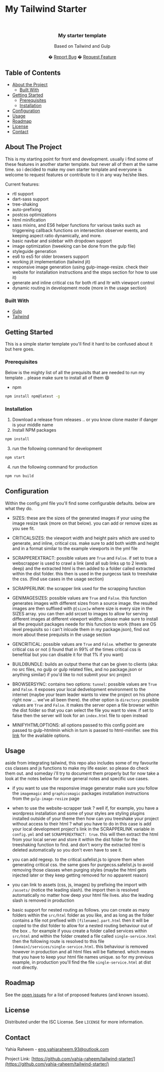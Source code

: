 # My Tailwind Starter

<!-- PROJECT LOGO -->
<br />
<p align="center">
    <h3 align="center">My starter template</h3>
    <p align="center">
        Based on Tailwind and Gulp
        <br />
        <br />
        �
        <a href="https://github.com/yahia-raheem/tailwind-starter/issues">Report Bug</a>
        �
        <a href="https://github.com/yahia-raheem/tailwind-starter/issues">Request Feature</a>
    </p>
</p>

<!-- TABLE OF CONTENTS -->

## Table of Contents

- [About the Project](#about-the-project)
  - [Built With](#built-with)
- [Getting Started](#getting-started)
  - [Prerequisites](#prerequisites)
  - [Installation](#installation)
- [Configuration](#configuration)
- [Usage](#usage)
- [Roadmap](#roadmap)
- [License](#license)
- [Contact](#contact)

<!-- ABOUT THE PROJECT -->

## About The Project

This is my starting point for front end development. usually i find some of these features in another starter template. but never all of them at the same time. so i decided to make my own starter template and everyone is welcome to request features or contribute to it in any way he/she likes.

Current features:

- rtl support
- dart-sass support
- tree-shaking
- auto-prefixing
- postcss optimizations
- html minification
- sass mixins, and ES6 helper functions for various tasks such as triggereing callback functions on intersection observer events, and keeping aspect ratio dynamically, and more.
- basic navbar and sidebar with dropdown support
- image optimization (tweeking can be done from the gulp file)
- styleguide generation
- es6 to es5 for older browsers support
- working jit implementation (tailwind jit)
- responsive image generation (using gulp-image-resize. check their website for installation instructions and the steps section for how to use it)
- generate and inline critical css for both rtl and ltr with viewport control
- dynamic routing in development mode (more in the usage section)

### Built With

- [Gulp](https://gulpjs.com/)
- [Tailwind](https://tailwindcss.com/)

<!-- GETTING STARTED -->

## Getting Started

This is a simple starter template you'll find it hard to be confused about it but here goes.

### Prerequisites

Below is the mighty list of all the prequisits that are needed to run my template .. please make sure to install all of them :smile:

- npm

```sh
npm install npm@latest -g
```

### Installation

1. Download a release from releases .. or you know clone master if danger is your middle name
2. Install NPM packages

```sh
npm install
```

3. run the following command for development

```sh
npm start
```

4. run the following command for production

```sh
npm run build
```

## Configuration

Within the config.yml file you'll find some configurable defaults. below are what they do.

- SIZES: these are the sizes of the generated images if your using the image resize task (more on that below). you can add or remove sizes as you see fit.

- CRITICALSIZES: the viewport width and height pairs which are used to generate, and inline, critical css. make sure to add both width and height and in a format similar to the example viewports in the yml file

- SCRAPPEREXTRACT: possible values are `True` and `False`. if set to true a webscrapper is used to crawl a link (and all sub links up to 2 levels deep) and the extracted html is then added to a folder called extracted within the dist folder. this then is used in the purgecss task to treeshake the css. (find use cases in the usage section)

- SCRAPPERLINK: the scrapper link used for the scrapping function

- GENIMAGESIZES: possible values are `True` and `False`. this function generates images with different sizes from a source image. the resulted images are then suffixed with `@[size]w` where size is every size in the SIZES array. you can then add srcset to images to allow for serving different images at different viewport widths. please make sure to install all the prequisit packages neede for this function to work (thses are OS level prequisits so i can't inlcude them in my package.json), find out more about these prequisits in the usage section

- GENCRITICAL: possible values are `True` and `False`. whether to generate critical css or not (i found that in 99% of the times critical css is benefitial but you can disable it for that 1% if you want)

- BUILDBUNDLE: builds an output theme that can be given to clients (aka: no src files, no gulp or gulp related files, and no package.json or anything similar) if you'd like to not submit your src project

- BROWSERSYNC: contains two options: `tunnel`: possible values are `True` and `False`. it exposes your local dedvelopment environment to the internet (maybe your team leader wants to view the project on his phone right now ... we've all been there). the other option is `directory`: possible values are `True` and `False`. it makes the server open a file browser within the dist folder so that you can select the file you want to view. if set to false then the server will look for an `index.html` file to open instead
- MINIFYHTMLOPTIONS: all options passed to this config point are passed to gulp-htmlmin which in turn is passed to html-minifier. see this [link](https://github.com/kangax/html-minifier) for the available options.

<!-- USAGE EXAMPLES -->

## Usage

aside from integrating tailwind, this repo also includes some of my favourite css classes and js functions to make my life easier. so please do check them out. and someday i'll try to document them properly but for now take a look at the notes below for some general notes and specific use cases.

- if you want to use the responsive image generator make sure you follow the `imagemagic` and `graphicsmagic` packages installation instructions from the `gulp-image-resize` page

- when to use the website-scrapper task ? well if, for example, you have a wordpress installation and some of your styles are styling plugins installed outside of your theme then how can you treeshake your project without access to their html ? what you have to do in this case is add your local development project's link in the SCRAPPERLINK variable in `config.yml` and set `SCRAPPEREXTRACT: true`. this will then extract the html from your local server and store it within the dist folder for the treeshaking function to find. and don't worry the extracted html is deleted automatically so you don't even have to see it.

- you can add regexp. to the critical.safelist.js to ignore them when generating critical css. the same goes for purgecss.safelist.js to avoid removing those classes when purging styles (maybe the html gets injected later or they keep getting removed for no apparent reason)

- you can link to assets (css, js, images) by prefixing the import with `/assets/` (notice the leading slash). the import then is resolved automatically no matter how deep your html file lives. also the leading slash is removed in production

- basic support for nested routing as follows. you can create as many folders within the `src/html` folder as you like, and as long as the folder contains a file not prefixed with `[filename].part.html` then it will be copied to the dist folder to allow for a nested routing behaviour out of the box .. for example if youu create a folder called services within `src/html` and within the folder created a file called `single-service.html` then the following route is resolved to this file `[domain]/services/single-service.html`. this behaviour is removed however in production and all html files will be flattened. which means that you have to keep your html file names unique. so for my previous example, in production you'll find the file `single-service.html` at dist root directly.

<!-- ROADMAP -->

## Roadmap

See the [open issues](tailwind-starter/issues) for a list of proposed features (and known issues).

<!-- LICENSE -->

## License

Distributed under the ISC License. See `LICENSE` for more information.

<!-- CONTACT -->

## Contact

Yahia Raheem - eng.yahiaraheem.93@outlook.com

Project Link: [https://github.com/yahia-raheem/tailwind-starter/](https://github.com/yahia-raheem/tailwind-starter/)
